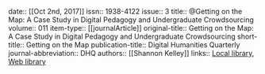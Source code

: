 date:: [[Oct 2nd, 2017]]
issn:: 1938-4122
issue:: 3
title:: @Getting on the Map: A Case Study in Digital Pedagogy and Undergraduate Crowdsourcing
volume:: 011
item-type:: [[journalArticle]]
original-title:: Getting on the Map: A Case Study in Digital Pedagogy and Undergraduate Crowdsourcing
short-title:: Getting on the Map
publication-title:: Digital Humanities Quarterly
journal-abbreviation:: DHQ
authors:: [[Shannon Kelley]]
links:: [Local library](zotero://select/groups/2386895/items/VMFLLUY9), [Web library](https://www.zotero.org/groups/2386895/items/VMFLLUY9)
